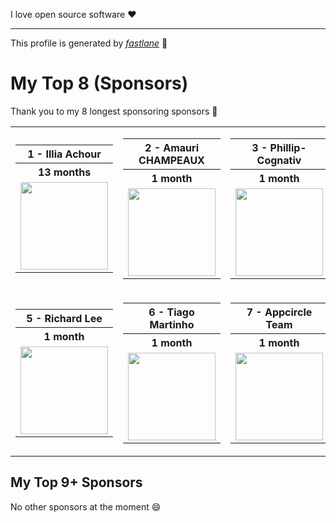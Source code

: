 I love open source software :heart:

<hr/>

This profile is generated by _[fastlane](https://github.com/joshdholtz/joshdholtz/blob/master/fastlane/Fastfile)_ :rocket:

# My Top 8 (Sponsors)

Thank you to my 8 longest sponsoring sponsors :pray:

<table>
  <tr>
    <td>
      <table>
        <tr><th>1 - Illia Achour</th></tr>
        <tr><th>13 months</th></tr>
        <tr><td>
            <a href='https://github.com/dummyco'>
            <img width=140 height=140 src='https://github.com/dummyco.png?size=140'>
          </a>
        </td></tr>
      </table>
    </td>
    <td>
      <table>
        <tr><th>2 - Amauri CHAMPEAUX</th></tr>
        <tr><th>1 month</th></tr>
        <tr><td>
            <a href='https://github.com/AmauriC'>
            <img width=140 height=140 src='https://github.com/AmauriC.png?size=140'>
          </a>
        </td></tr>
      </table>
    </td>
    <td>
      <table>
        <tr><th>3 - Phillip-Cognativ</th></tr>
        <tr><th>1 month</th></tr>
        <tr><td>
            <a href='https://github.com/Phillip-Cognativ'>
            <img width=140 height=140 src='https://github.com/Phillip-Cognativ.png?size=140'>
          </a>
        </td></tr>
      </table>
    </td>
    <td>
      <table>
        <tr><th>4 - Simon Nickel</th></tr>
        <tr><th>1 month</th></tr>
        <tr><td>
            <a href='https://github.com/simonnickel'>
            <img width=140 height=140 src='https://github.com/simonnickel.png?size=140'>
          </a>
        </td></tr>
      </table>
    </td>
  </tr>
  <tr>
    <td>
      <table>
        <tr><th>5 - Richard Lee</th></tr>
        <tr><th>1 month</th></tr>
        <tr><td>
            <a href='https://github.com/dlackty'>
            <img width=140 height=140 src='https://github.com/dlackty.png?size=140'>
          </a>
        </td></tr>
      </table>
    </td>
    <td>
      <table>
        <tr><th>6 - Tiago Martinho</th></tr>
        <tr><th>1 month</th></tr>
        <tr><td>
            <a href='https://github.com/tiagomartinho'>
            <img width=140 height=140 src='https://github.com/tiagomartinho.png?size=140'>
          </a>
        </td></tr>
      </table>
    </td>
    <td>
      <table>
        <tr><th>7 - Appcircle Team</th></tr>
        <tr><th>1 month</th></tr>
        <tr><td>
            <a href='https://github.com/appcircle-io'>
            <img width=140 height=140 src='https://github.com/appcircle-io.png?size=140'>
          </a>
        </td></tr>
      </table>
    </td>
  </tr>
</table>

## My Top 9+ Sponsors
No other sponsors at the moment :smile:

